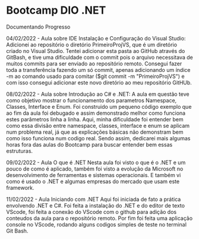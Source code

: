 # Bootcamp DIO .NET
Documentando Progresso

04/02/2022 - Aula sobre IDE Instalação e Configuração do Visual Studio:
  Adicionei ao repositório o diretório PrimeiroProjVS, que é um diretório criado no Visual Studio. Tentei adicionar esta pasta ao GitHub através do GitBash, e tive uma dificuldade com o commit pois o arquivo necessitava de muitos commits para ser enviado ao repositório remoto. Consegui fazer toda a transferência fazendo um só commit, apenas adicionando um índice -m ao comando usado para comitar ($git commit -m "PrimeiroProjVS") e com isso consegui adicionar este novo diretório ao meu repositório GitHUb.

08/02/2022 - Aula sobre Introdução ao C# e .NET:
	A aula em questão teve como objetivo mostrar o funcionamento dos parametros Namespace, Classes, Interface e Enum. Foi construido um pequeno código exemplo que ao fim da aula foi debugado e assim demonstrado melhor como funciona estes parâmetros linha a linha. Aqui, minha dificuldade foi entender bem como essa divisão entre namespace, classes, interface e enum se aplicam num problema real, já que as explicações básicas não demonstram bem como isso funciona num codigo real. Sendo assim, dedicarei mais algumas horas fora das aulas do Bootcamp para buscar entender bem essas estruturas.

09/02/2022 - Aula O que é .NET
	Nesta aula foi visto o que é o .NET e um pouco de como é aplicado, também foi visto a evolução da Microsoft no desenvolvimento de ferramentas e sistemas operacionais. E também vi como é usado o .NET e algumas empresas do mercado que usam este framework.

11/02/2022 - Aula Iniciando com .NET
	Aqui foi iniciada de fato a prática envolvendo .NET e C#. Foi feita a instalação do .NET e do editor de texto VScode, foi feita a conexão do VScode com o github para adição dos conteudos da aula para o repositório remoto. Por fim foi feita uma aplicação console no VScode, rodando alguns codigos simples de teste no terminal Git Bash.
